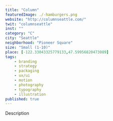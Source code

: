 ```yaml
---
title: "Column"
featuredImage: ./-hamburgers.png
website: "http://columnseattle.com/"
twit: "columnseattle"
inst: ""
category: "C"
city: "Seattle"
neighborhood: "Pioneer Square"
size: "Small (1-10)"
place: [-122.33043325779133,47.59956820473089]
tags:
    - branding
    - strategy
    - packaging
    - ux/ui
    - motion
    - photography
    - typography
    - illustration
published: true
---
```


Description
